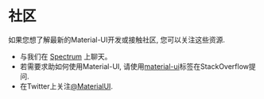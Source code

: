 # 社区

<p class="description">如果您想了解最新的Material-UI开发或接触社区, 您可以关注这些资源.</p>

- 与我们在 [ Spectrum](https://spectrum.chat/material-ui) 上聊天。
- 若需要求助如何使用Material-UI, 请使用[material-ui](https://stackoverflow.com/questions/tagged/material-ui)标签在StackOverflow提问.
- 在Twitter上关注[@MaterialUI](https://twitter.com/MaterialUI).
